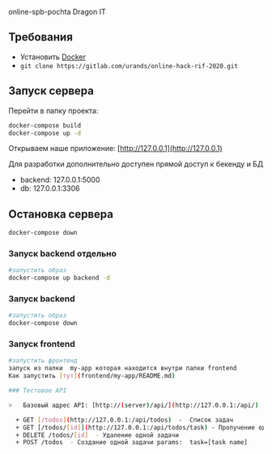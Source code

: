  online-spb-pochta Dragon IT



## Требования

- Установить [Docker](https://www.docker.com/products/docker-desktop)
- `git clone https://gitlab.com/urands/online-hack-rif-2020.git`

## Запуск сервера

Перейти в папку проекта:

```bash
docker-compose build
docker-compose up -d
```

Открываем наше приложение: [http://127.0.0.1](http://127.0.0.1)

Для разработки дополнительно доступен прямой доступ к бекенду и БД

- backend: 127.0.0.1:5000
- db: 127.0.0.1:3306

## Остановка сервера

```bash
docker-compose down
```

### Запуск backend отдельно

```bash
#запустить образ
docker-compose up backend -d
```

### Запуск backend

```bash
#запустить образ
docker-compose down
```

### Запуск frontend

```bash
#запустить фронтенд
запуск из папки  my-app которая находится внутри папки frontend
Как запустить [тут](frontend/my-app/README.md)

### Тестовое API

>   Базовый адрес API: [http://(server)/api/](http://127.0.0.1:/api/)

  + GET [/todos](http://127.0.0.1:/api/todos)  -  Список задач
  + GET [/todos/[id]](http://127.0.0.1:/api/todos/task) - Пролучение одной задачи
  + DELETE /todos/[id]  - Удаление одной задачи
  + POST /todos  - Создание одной задачи params:  task=[task name]
```